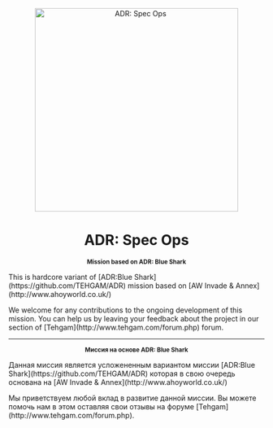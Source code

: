 <p align="center">
  <a href="https://github.com/ToxaBes/ADR-Spec-Ops">
    <img src="https://raw.githubusercontent.com/ToxaBes/ADR-Spec-Ops/master/co30_ADR_Spec_Ops.Altis/media/images/adr_specops_loading"
         width="400" alt="ADR: Spec Ops" />
  </a>
</p>
<h1 align="center">ADR: Spec Ops</h1>
<p align="center"><sup><strong>Mission based on ADR: Blue Shark</strong></sup></p>
<p>This is hardcore variant of [ADR:Blue Shark](https://github.com/TEHGAM/ADR) mission based on [AW Invade & Annex](http://www.ahoyworld.co.uk/)</p>
<p>We welcome for any contributions to the ongoing development of this mission. You can help us by leaving your feedback about the project in our section of [Tehgam](http://www.tehgam.com/forum.php) forum.</p>
<hr />
<p align="center"><sup><strong>Миссия на основе ADR: Blue Shark</strong></sup></p>
<p>Данная миссия является усложененным вариантом миссии [ADR:Blue Shark](https://github.com/TEHGAM/ADR) которая в свою очередь основана на [AW Invade & Annex](http://www.ahoyworld.co.uk/)</p>
<p>Мы приветствуем любой вклад в развитие данной миссии. Вы можете помочь нам в этом оставляя свои отзывы на форуме [Tehgam](http://www.tehgam.com/forum.php).</p>
